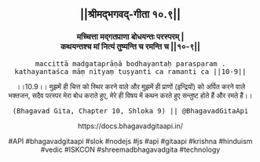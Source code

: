 <center><h2>||श्रीमद्‍भगवद्‍-गीता १०.९||</h2>
<h3>मच्चित्ता मद्गतप्राणा बोधयन्तः परस्परम् |<br/>कथयन्तश्च मां नित्यं तुष्यन्ति च रमन्ति च ||१०-९||</h3>
<pre>maccittā madgataprāṇā bodhayantaḥ parasparam .<br/>kathayantaśca māṃ nityaṃ tuṣyanti ca ramanti ca ||10-9||</pre>
<p>।।10.9।। मुझमें ही चित्त को स्थिर करने वाले और मुझमें ही प्राणों (इन्द्रियों) को अर्पित करने वाले भक्तजन, सदैव परस्पर मेरा बोध कराते हुए, मेरे ही विषय में कथन करते हुए सन्तुष्ट होते हैं और रमते हैं।।</p>
<pre>(Bhagavad Gita, Chapter 10, Shloka 9) || @BhagavadGitaApi</pre><p>https://docs.bhagavadgitaapi.in/</p><p>#API #bhagavadgitaapi #slok #nodejs #js #api #gitaapi #krishna #hinduism #vedic #ISKCON #shreemadbhagavadgita #technology</p></center>
